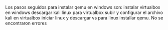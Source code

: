 Los pasos seguidos para instalar qemu en windows son:
instalar virtualbox en windows
descargar kali linux para virtualbox
subir y configurar el archivo kali en virtualbox
iniciar linux y descargar vs para linux
installar qemu.
No se encontraron errores

